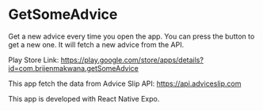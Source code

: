 # GetSomeAdvice
Get a new advice every time you open the app. You can press the button to get a new one. It will fetch a new advice from the API.

Play Store Link: https://play.google.com/store/apps/details?id=com.brijenmakwana.getSomeAdvice

This app fetch the data from Advice Slip API: https://api.adviceslip.com

This app is developed with React Native Expo.

